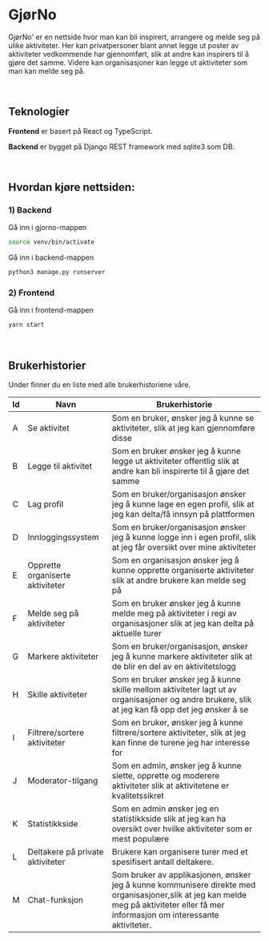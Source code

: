 # GjørNo
GjørNo' er en nettside hvor man kan bli inspirert, arrangere og melde seg på ulike aktiviteter. Her kan privatpersoner blant annet legge ut poster av aktiviteter vedkommende har gjennomført, slik at andre kan inspirers til å gjøre det samme. Videre kan organisasjoner kan legge ut aktiviteter som man kan melde seg på. 

<br>

## Teknologier

**Frontend**
er basert på React og TypeScript.

**Backend**
er bygget på Django REST framework med sqlite3 som DB.

<br>

## Hvordan kjøre nettsiden:
### 1) Backend
Gå inn i gjorno-mappen
```bash
source venv/bin/activate
```
Gå inn i backend-mappen
```bash
python3 manage.py runserver
```

### 2) Frontend
Gå inn i frontend-mappen
```bash
yarn start
```

<br>

## Brukerhistorier
Under finner du en liste med alle brukerhistoriene våre.

| Id  | Navn | Brukerhistorie | 
| --- | ------------- | ------------------------------------- |
|  A  | Se aktivitet  | Som en bruker, ønsker jeg å kunne se aktiviteter, slik at jeg kan gjennomføre disse  |
|  B  | Legge til aktivitet  | Som en bruker ønsker jeg å kunne legge ut aktiviteter offentlig slik at andre kan bli inspirerte til å gjøre det samme  |
|  C  | Lag profil  | Som en bruker/organisasjon ønsker jeg å kunne lage en egen profil, slik at jeg kan delta/få innsyn på plattformen  |
|  D  | Innloggingssystem | Som en bruker/organisasjon ønsker jeg å kunne logge inn i egen profil, slik at jeg får oversikt over mine aktiviteter  |
|  E  | Opprette organiserte aktiviteter  | Som en organisasjon ønsker jeg å kunne opprette organiserte aktiviteter slik at andre brukere kan melde seg på  |
|  F  | Melde seg på aktiviteter  | Som en bruker ønsker jeg å kunne melde meg på aktiviteter i regi av organisasjoner slik at jeg kan delta på aktuelle turer  |
|  G  | Markere aktiviteter  | Som en bruker/organisasjon, ønsker jeg å kunne markere aktiviteter slik at de blir en del av en aktivitetslogg  |
|  H  | Skille aktiviteter  | Som en bruker ønsker jeg å kunne skille mellom aktiviteter lagt ut av organisasjoner og andre brukere, slik at jeg kan få opp det jeg ønsker å se  |
|  I  | Filtrere/sortere aktiviteter  | Som en bruker, ønsker jeg å kunne filtrere/sortere aktiviteter, slik at jeg kan finne de turene jeg har interesse for  |
|  J  | Moderator-tilgang  | Som en admin, ønsker jeg å kunne slette, opprette og moderere aktiviteter slik at aktivitetene er kvalitetssikret  |
|  K  | Statistikkside  | Som en admin ønsker jeg en statistikkside slik at jeg kan ha oversikt over hvilke aktiviteter som er mest populære  |
|  L  | Deltakere på private aktiviteter  | Brukere kan organisere turer med et spesifisert antall deltakere.  |
|  M  | Chat-funksjon  | Som bruker av applikasjonen, ønsker jeg å kunne kommunisere direkte med organisasjoner,slik at jeg kan melde meg på aktiviteter eller få mer informasjon om interessante aktiviteter.  |